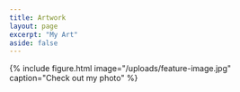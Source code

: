 ```yaml
---
title: Artwork
layout: page
excerpt: "My Art"
aside: false
---
```


{% include figure.html image="/uploads/feature-image.jpg" caption="Check out my photo" %}
